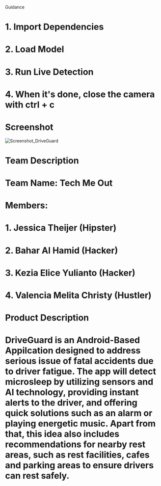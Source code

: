 Guidance
# 1. Import Dependencies
# 2. Load Model
# 3. Run Live Detection
# 4. When it's done, close the camera with ctrl + c

# Screenshot
![Screenshot_DriveGuard](https://github.com/Bahar812/DriveGuard/assets/127367044/a5420371-fb39-49d5-a93f-78ae14b85674)

# Team Description
# Team Name: Tech Me Out
# Members: 
# 1. Jessica Theijer (Hipster)
# 2. Bahar Al Hamid (Hacker)
# 3. Kezia Elice Yulianto (Hacker)
# 4. Valencia Melita Christy (Hustler)

# Product Description
# DriveGuard is an Android-Based Appilcation designed to address serious issue of fatal accidents due to driver fatigue. The app will detect microsleep by utilizing sensors and AI technology, providing instant alerts to the driver, and offering quick solutions such as an alarm or playing energetic music. Apart from that, this idea also includes recommendations for nearby rest areas, such as rest facilities, cafes and parking areas to ensure drivers can rest safely. 
